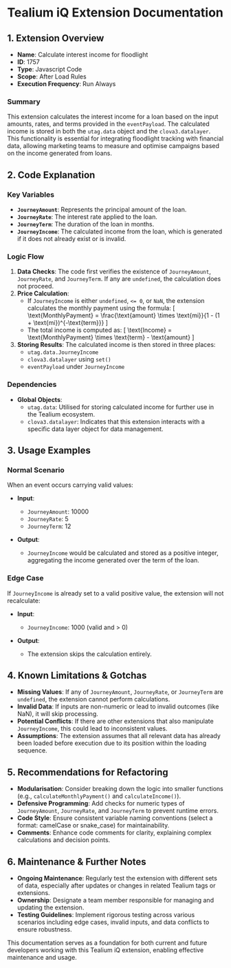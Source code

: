 # Tealium iQ Extension Documentation

## 1. Extension Overview

- **Name**: Calculate interest income for floodlight
- **ID**: 1757
- **Type**: Javascript Code
- **Scope**: After Load Rules
- **Execution Frequency**: Run Always

### Summary
This extension calculates the interest income for a loan based on the input amounts, rates, and terms provided in the `eventPayload`. The calculated income is stored in both the `utag.data` object and the `clova3.datalayer`. This functionality is essential for integrating floodlight tracking with financial data, allowing marketing teams to measure and optimise campaigns based on the income generated from loans.

## 2. Code Explanation

### Key Variables

- **`JourneyAmount`**: Represents the principal amount of the loan.
- **`JourneyRate`**: The interest rate applied to the loan.
- **`JourneyTerm`**: The duration of the loan in months.
- **`JourneyIncome`**: The calculated income from the loan, which is generated if it does not already exist or is invalid.

### Logic Flow
1. **Data Checks**: The code first verifies the existence of `JourneyAmount`, `JourneyRate`, and `JourneyTerm`. If any are `undefined`, the calculation does not proceed.
2. **Price Calculation**:
   - If `JourneyIncome` is either `undefined`, `<= 0`, or `NaN`, the extension calculates the monthly payment using the formula:
     \[
     \text{MonthlyPayment} = \frac{\text{amount} \times \text{mi}}{1 - (1 + \text{mi})^{-\text{term}}}
     \]
   - The total income is computed as:
     \[
     \text{Income} = \text{MonthlyPayment} \times \text{term} - \text{amount}
     \]
3. **Storing Results**: The calculated income is then stored in three places:
   - `utag.data.JourneyIncome`
   - `clova3.datalayer` using `set()`
   - `eventPayload` under `JourneyIncome`

### Dependencies
- **Global Objects**:
  - `utag.data`: Utilised for storing calculated income for further use in the Tealium ecosystem.
  - `clova3.datalayer`: Indicates that this extension interacts with a specific data layer object for data management.

## 3. Usage Examples

### Normal Scenario
When an event occurs carrying valid values:
- **Input**:
  - `JourneyAmount`: 10000
  - `JourneyRate`: 5
  - `JourneyTerm`: 12

- **Output**:
  - `JourneyIncome` would be calculated and stored as a positive integer, aggregating the income generated over the term of the loan.

### Edge Case
If `JourneyIncome` is already set to a valid positive value, the extension will not recalculate:
- **Input**:
  - `JourneyIncome`: 1000 (valid and > 0)

- **Output**:
  - The extension skips the calculation entirely.

## 4. Known Limitations & Gotchas

- **Missing Values**: If any of `JourneyAmount`, `JourneyRate`, or `JourneyTerm` are `undefined`, the extension cannot perform calculations.
- **Invalid Data**: If inputs are non-numeric or lead to invalid outcomes (like NaN), it will skip processing.
- **Potential Conflicts**: If there are other extensions that also manipulate `JourneyIncome`, this could lead to inconsistent values.
- **Assumptions**: The extension assumes that all relevant data has already been loaded before execution due to its position within the loading sequence.

## 5. Recommendations for Refactoring

- **Modularisation**: Consider breaking down the logic into smaller functions (e.g., `calculateMonthlyPayment()` and `calculateIncome()`).
- **Defensive Programming**: Add checks for numeric types of `JourneyAmount`, `JourneyRate`, and `JourneyTerm` to prevent runtime errors.
- **Code Style**: Ensure consistent variable naming conventions (select a format: camelCase or snake_case) for maintainability.
- **Comments**: Enhance code comments for clarity, explaining complex calculations and decision points.

## 6. Maintenance & Further Notes

- **Ongoing Maintenance**: Regularly test the extension with different sets of data, especially after updates or changes in related Tealium tags or extensions.
- **Ownership**: Designate a team member responsible for managing and updating the extension.
- **Testing Guidelines**: Implement rigorous testing across various scenarios including edge cases, invalid inputs, and data conflicts to ensure robustness.

This documentation serves as a foundation for both current and future developers working with this Tealium iQ extension, enabling effective maintenance and usage.